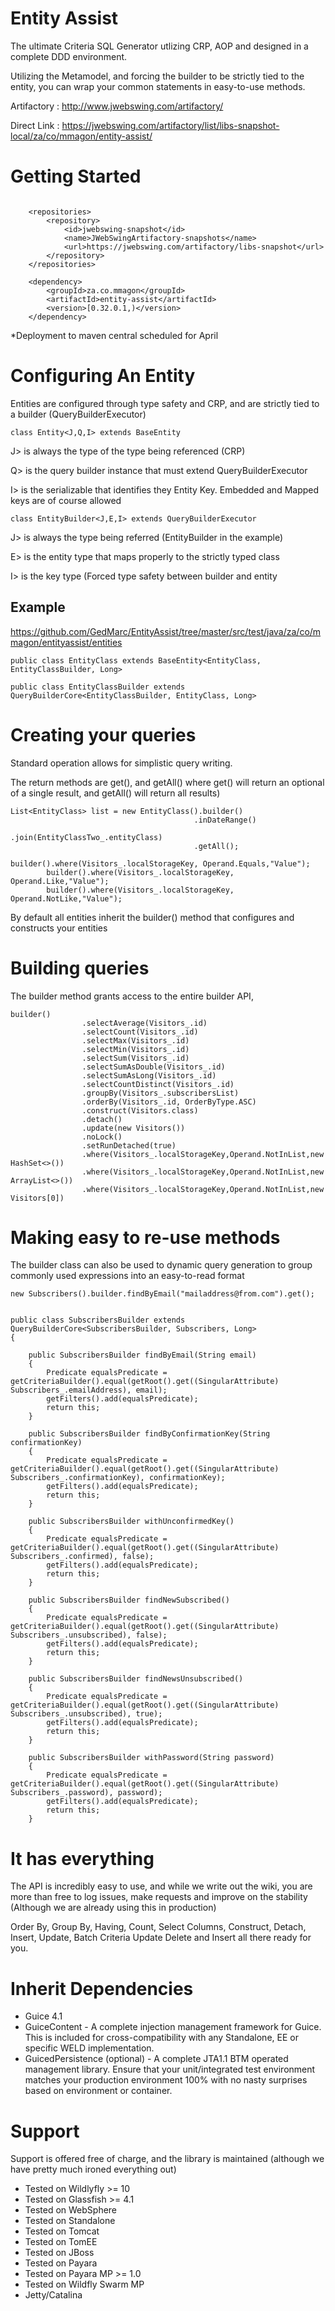 # Entity Assist
The ultimate Criteria SQL Generator utlizing CRP, AOP and designed in a complete DDD environment.

Utilizing the Metamodel, and forcing the builder to be strictly tied to the entity, you can wrap your common statements in easy-to-use methods.

Artifactory : http://www.jwebswing.com/artifactory/

Direct Link : https://jwebswing.com/artifactory/list/libs-snapshot-local/za/co/mmagon/entity-assist/

# Getting Started
```

    <repositories>
        <repository>
            <id>jwebswing-snapshot</id>
            <name>JWebSwingArtifactory-snapshots</name>
            <url>https://jwebswing.com/artifactory/libs-snapshot</url>
        </repository>
    </repositories>
    
    <dependency>
        <groupId>za.co.mmagon</groupId>
        <artifactId>entity-assist</artifactId>
        <version>[0.32.0.1,)</version>
    </dependency>

```
*Deployment to maven central scheduled for April

# Configuring An Entity
Entities are configured through type safety and CRP, and are strictly tied to a builder (QueryBuilderExecutor)

```
class Entity<J,Q,I> extends BaseEntity
```
J> is always the type of the type being referenced (CRP)

Q> is the query builder instance that must extend QueryBuilderExecutor

I> is the serializable that identifies they Entity Key. Embedded and Mapped keys are of course allowed

```
class EntityBuilder<J,E,I> extends QueryBuilderExecutor
```
J> is always the type being referred (EntityBuilder in the example)

E> is the entity type that maps properly to the strictly typed class

I> is the key type (Forced type safety between builder and entity

## Example
https://github.com/GedMarc/EntityAssist/tree/master/src/test/java/za/co/mmagon/entityassist/entities

```
public class EntityClass extends BaseEntity<EntityClass, EntityClassBuilder, Long>

public class EntityClassBuilder extends QueryBuilderCore<EntityClassBuilder, EntityClass, Long>
```

# Creating your queries
Standard operation allows for simplistic query writing.

The return methods are get(), and getAll() where get() will return an optional of a single result, and getAll() will return all results) 

```
List<EntityClass> list = new EntityClass().builder()
				                         .inDateRange()
				                         .join(EntityClassTwo_.entityClass)
				                         .getAll();
				                         
builder().where(Visitors_.localStorageKey, Operand.Equals,"Value");
		builder().where(Visitors_.localStorageKey, Operand.Like,"Value");
		builder().where(Visitors_.localStorageKey, Operand.NotLike,"Value");
```

By default all entities inherit the builder() method that configures and constructs your entities

# Building queries
The builder method grants access to the entire builder API, 

```
builder()
				.selectAverage(Visitors_.id)
				.selectCount(Visitors_.id)
				.selectMax(Visitors_.id)
				.selectMin(Visitors_.id)
				.selectSum(Visitors_.id)
				.selectSumAsDouble(Visitors_.id)
				.selectSumAsLong(Visitors_.id)
				.selectCountDistinct(Visitors_.id)
				.groupBy(Visitors_.subscribersList)
				.orderBy(Visitors_.id, OrderByType.ASC)
				.construct(Visitors.class)
				.detach()
				.update(new Visitors())
				.noLock()
				.setRunDetached(true)
				.where(Visitors_.localStorageKey,Operand.NotInList,new HashSet<>())
				.where(Visitors_.localStorageKey,Operand.NotInList,new ArrayList<>())
				.where(Visitors_.localStorageKey,Operand.NotInList,new Visitors[0])
```

# Making easy to re-use methods
The builder class can also be used to dynamic query generation to group commonly used expressions into an easy-to-read format

```
new Subscribers().builder.findByEmail("mailaddress@from.com").get();
```



```

public class SubscribersBuilder extends QueryBuilderCore<SubscribersBuilder, Subscribers, Long>
{

	public SubscribersBuilder findByEmail(String email)
	{
		Predicate equalsPredicate = getCriteriaBuilder().equal(getRoot().get((SingularAttribute) Subscribers_.emailAddress), email);
		getFilters().add(equalsPredicate);
		return this;
	}

	public SubscribersBuilder findByConfirmationKey(String confirmationKey)
	{
		Predicate equalsPredicate = getCriteriaBuilder().equal(getRoot().get((SingularAttribute) Subscribers_.confirmationKey), confirmationKey);
		getFilters().add(equalsPredicate);
		return this;
	}

	public SubscribersBuilder withUnconfirmedKey()
	{
		Predicate equalsPredicate = getCriteriaBuilder().equal(getRoot().get((SingularAttribute) Subscribers_.confirmed), false);
		getFilters().add(equalsPredicate);
		return this;
	}

	public SubscribersBuilder findNewSubscribed()
	{
		Predicate equalsPredicate = getCriteriaBuilder().equal(getRoot().get((SingularAttribute) Subscribers_.unsubscribed), false);
		getFilters().add(equalsPredicate);
		return this;
	}

	public SubscribersBuilder findNewsUnsubscribed()
	{
		Predicate equalsPredicate = getCriteriaBuilder().equal(getRoot().get((SingularAttribute) Subscribers_.unsubscribed), true);
		getFilters().add(equalsPredicate);
		return this;
	}

	public SubscribersBuilder withPassword(String password)
	{
		Predicate equalsPredicate = getCriteriaBuilder().equal(getRoot().get((SingularAttribute) Subscribers_.password), password);
		getFilters().add(equalsPredicate);
		return this;
	}

```

# It has everything
The API is incredibly easy to use, and while we write out the wiki, you are more than free to log issues, make requests and improve on the stability (Although we are already using this in production)

Order By, Group By, Having, Count, Select Columns, Construct, Detach, Insert, Update, Batch Criteria Update Delete and Insert all there ready for you.

# Inherit Dependencies
* Guice 4.1
* GuiceContent - A complete injection management framework for Guice. This is included for cross-compatibility with any Standalone, EE or specific WELD implementation. 
* GuicedPersistence (optional) - A complete JTA1.1 BTM operated management library. Ensure that your unit/integrated test environment matches your production environment 100% with no nasty surprises based on environment or container. 

# Support
Support is offered free of charge, and the library is maintained (although we have pretty much ironed everything out)
* Tested on Wildlyfly >= 10
* Tested on Glassfish >= 4.1
* Tested on WebSphere
* Tested on Standalone
* Tested on Tomcat
* Tested on TomEE
* Tested on JBoss
* Tested on Payara
* Tested on Payara MP >= 1.0
* Tested on Wildfly Swarm MP
* Jetty/Catalina
